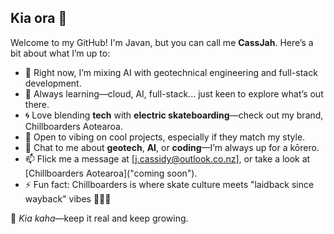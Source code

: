 ## Kia ora 👋

Welcome to my GitHub! I'm Javan, but you can call me **CassJah**. Here’s a bit about what I’m up to:

- 🔭 Right now, I’m mixing AI with geotechnical engineering and full-stack development.
- 🌱 Always learning—cloud, AI, full-stack... just keen to explore what’s out there.
- 🌀 Love blending **tech** with **electric skateboarding**—check out my brand, Chillboarders Aotearoa.
- 👯 Open to vibing on cool projects, especially if they match my style.
- 💬 Chat to me about **geotech**, **AI**, or **coding**—I’m always up for a kōrero.
- 📫 Flick me a message at [j.cassidy@outlook.co.nz], or take a look at [Chillboarders Aotearoa]("coming soon").
- ⚡ Fun fact: Chillboarders is where skate culture meets "laidback since wayback" vibes 🏄‍♂️🔥

🌿 _Kia kaha_—keep it real and keep growing.
